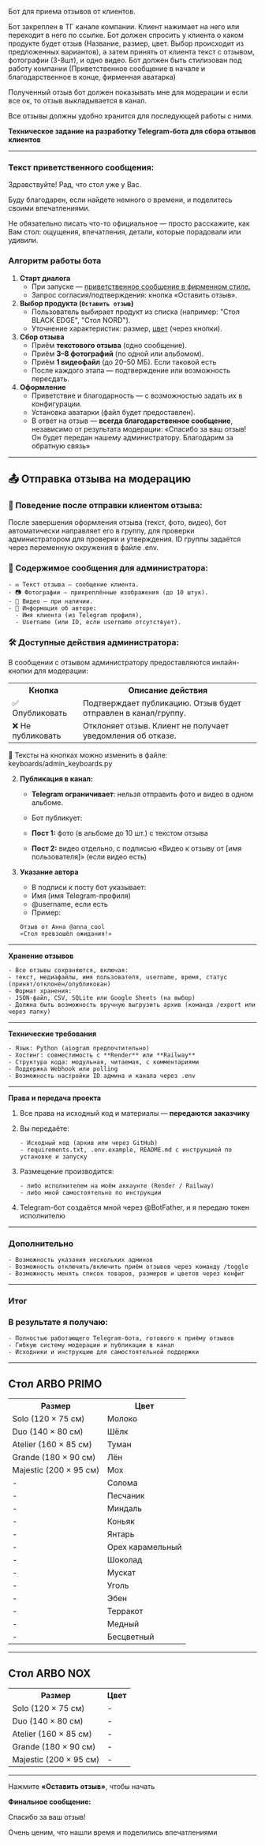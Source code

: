 Бот для приема отзывов от клиентов.

Бот закреплен в ТГ канале компании. Клиент нажимает на него или переходит в него по ссылке. Бот должен
спросить у клиента о каком продукте будет отзыв (Название, размер, цвет. Выбор происходит из предложенных вариантов), а
затем принять от клиента текст с отзывом, фотографии (3-8шт), и одно видео. Бот должен быть стилизован под работу
компании (Приветственное сообщение в начале и благодарственное в конце, фирменная аватарка)

Полученный отзыв бот должен показывать мне для модерации и если все ок, то отзыв выкладывается в канал.

Все отзывы должны удобно хранится для последующей работы с ними.

**Техническое задание на разработку Telegram-бота для сбора отзывов клиентов**

---

### Текст приветственного сообщения:

<div id="div_id">
Здравствуйте! Рад, что стол уже у Вас.

Буду благодарен, если найдете немного о времени, и поделитесь своими впечатлениями.

Не обязательно писать что-то официальное — просто расскажите, как Вам стол: ощущения, впечатления, детали, которые
порадовали или удивили.
</div>

### Алгоритм работы бота

1. <b>Старт диалога</b>
    - При запуске — <a href="#div_id">приветственное сообщение в фирменном стиле.</a>
    - Запрос согласия/подтверждения: кнопка «Оставить отзыв».
2. <b>Выбор продукта (`Оставить отзыв`) </b>
    - Пользователь выбирает продукт из списка (например: "Стол BLACK EDGE", "Стол NORD").
    - Уточнение характеристик: размер, <a href="#div_colour">цвет</a> (через кнопки).
3. <b>Сбор отзыва</b>
    - Приём **текстового отзыва** (одно сообщение).
    - Приём **3–8 фотографий** (по одной или альбомом).
    - Приём **1 видеофайл** (до 20–50 МБ). Если таковой есть
    - После каждого этапа — подтверждение или возможность пересдать.
4. <b>Оформление</b>
    - Приветствие и благодарность — с возможностью задать их в конфигурации.
    - Установка аватарки (файл будет предоставлен).
    - В ответ на отзыв — **всегда благодарственное сообщение**, независимо от результата модерации:
      «Спасибо за ваш отзыв! Он будет передан нашему администратору. Благодарим за обратную связь»

---

## 📤 Отправка отзыва на модерацию

### 📌 Поведение после отправки клиентом отзыва:

После завершения оформления отзыва (текст, фото, видео), бот автоматически направляет его в группу, для проверки администратором для
проверки и утверждения. ID группы задаётся через переменную окружения в файле .env.

### 📨 Содержимое сообщения для администратора:

    - ✉️ Текст отзыва — сообщение клиента.
    - 📷 Фотографии — прикреплённые изображения (до 10 штук).
    - 🎥 Видео — при наличии.
    - 👤 Информация об авторе:
      - Имя клиента (из Telegram профиля),
      - Username (или ID, если username отсутствует).

### 🛠 Доступные действия администратора:

В сообщении с отзывом администратору предоставляются инлайн-кнопки для модерации:

<table> 
<tr><th>Кнопка</th><th>Описание действия</th></tr>
<tr><td>✅ Опубликовать</td><td>Подтверждает публикацию. Отзыв будет отправлен в канал/группу.</td></tr>
<tr><td>❌ Не публиковать</td><td>Отклоняет отзыв. Клиент не получает уведомления об отказе.</td></tr>
</table>

💬 Тексты на кнопках можно изменить в файле:
keyboards/admin_keyboards.py

2. **Публикация в канал:**

    - **Telegram ограничивает**: нельзя отправить фото и видео в одном альбоме.
    - Бот публикует:

    - **Пост 1:** фото (в альбоме до 10 шт.) с текстом отзыва
    - **Пост 2:** видео отдельно, с подписью «Видео к отзыву от [имя пользователя]» (если видео есть)

3. **Указание автора**

    - В подписи к посту бот указывает:
    - Имя (имя Telegram-профиля)
    - @username, если есть
    - Пример:

   ```text
   Отзыв от Анна @anna_cool  
   «Стол превзошёл ожидания!»
   ```

---

**Хранение отзывов**

    - Все отзывы сохраняются, включая:
    - текст, медиафайлы, имя пользователя, username, время, статус (принят/отклонён/опубликован)
    - Формат хранения:
    - JSON-файл, CSV, SQLite или Google Sheets (на выбор)
    - Должна быть возможность вручную выгрузить архив (команда /export или через папку)

---

**Технические требования**

    - Язык: Python (aiogram предпочтительно)
    - Хостинг: совместимость с **Render** или **Railway**
    - Структура кода: модульная, читаемая, с комментариями
    - Поддержка Webhook или polling
    - Возможность настройки ID админа и канала через .env

---

**Права и передача проекта**

1. Все права на исходный код и материалы — **передаются заказчику**
2. Вы передаёте:

       - Исходный код (архив или через GitHub)
       - requirements.txt, .env.example, README.md с инструкцией по установке и запуску

3. Размещение производится:

       - либо исполнителем на моём аккаунте (Render / Railway)
       - либо мной самостоятельно по инструкции

4. Telegram-бот создаётся мной через @BotFather, и я передаю токен исполнителю

---

### Дополнительно

    - Возможность указания нескольких админов
    - Возможность отключить/включить приём отзывов через команду /toggle
    - Возможность менять список товаров, размеров и цветов через конфиг

---

### Итог

### В результате я получаю:

    - Полностью работающего Telegram-бота, готового к приёму отзывов
    - Гибкую систему модерации и публикации в канал
    - Исходники и инструкцию для самостоятельной поддержки

___________________________________________________________________

<h2>Стол ARBO PRIMO</h2>
<table> 
<tr><th>Размер</th><th>Цвет</th></tr>
<tr><td>Solo (120 × 75 см)</td><td>Молоко</td></tr>
<tr><td>Duo (140 × 80 см)</td><td>Шёлк</td></tr>
<tr><td>Atelier (160 × 85 см)</td><td>Туман</td></tr>
<tr><td>Grande (180 × 90 см)</td><td>Лён</td></tr>
<tr><td>Majestic (200 × 95 см)</td><td>Мох</td></tr>
<tr><td>-</td><td>Солома</td></tr>
<tr><td>-</td><td>Песчаник</td></tr>
<tr><td>-</td><td>Миндаль</td></tr>
<tr><td>-</td><td>Коньяк</td></tr>
<tr><td>-</td><td>Янтарь</td></tr>
<tr><td>-</td><td>Орех карамельный</td></tr>
<tr><td>-</td><td>Шоколад</td></tr>
<tr><td>-</td><td>Мускат</td></tr>
<tr><td>-</td><td>Уголь</td></tr>
<tr><td>-</td><td>Эбен</td></tr>
<tr><td>-</td><td>Терракот</td></tr>
<tr><td>-</td><td>Медный</td></tr>
<tr><td>-</td><td>Бесцветный</td></tr>
</table>

___________________________________________________________________

<h2>Стол ARBO NOX</h2>
<table> 
<tr><th>Размер</th><th>Цвет</th></tr>
<tr><td>Solo (120 × 75 см)</td><td>-</td></tr>
<tr><td>Duo (140 × 80 см)</td><td>-</td></tr>
<tr><td>Atelier (160 × 85 см)</td><td>-</td></tr>
<tr><td>Grande (180 × 90 см)</td><td>-</td></tr>
<tr><td>Majestic (200 × 95 см)</td><td>-</td></tr>
</table>

___________________________________________________________________

Нажмите **«Оставить отзыв»**, чтобы начать

**Финальное сообщение:**

Спасибо за ваш отзыв!

Очень ценим, что нашли время и поделились впечатлениями